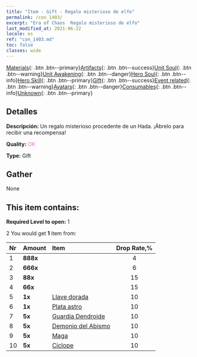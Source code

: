 ```yaml
---
title: "Item - Gift - Regalo misterioso de elfo"
permalink: /con_1403/
excerpt: "Era of Chaos  Regalo misterioso de elfo"
last_modified_at: 2021-06-22
locale: es
ref: "con_1403.md"
toc: false
classes: wide
---
```

 [Materials](/ItemsES/){: .btn .btn--primary}[Artifacts](/ItemsES/Artifacts/){: .btn .btn--success}[Unit Soul](/ItemsES/UnitSoul/){: .btn .btn--warning}[Unit Awakening](/ItemsES/UnitAwakening/){: .btn .btn--danger}[Hero Soul](/ItemsES/HeroSoul/){: .btn .btn--info}[Hero Skill](/ItemsES/HeroSkill/){: .btn .btn--primary}[Gift](/ItemsES/Gift/){: .btn .btn--success}[Event related](/ItemsES/Events/){: .btn .btn--warning}[Avatars](/ItemsES/Avatars/){: .btn .btn--danger}[Consumables](/ItemsES/Consumables/){: .btn .btn--info}[Unknown](/ItemsES/Unknown/){: .btn .btn--primary}

## Detalles
 **Descripción:** Un regalo misterioso procedente de un Hada. ¡Ábrelo para recibir una recompensa!

 **Quality:** <span style="color: #DA70D6">OK</span>

 **Type:** Gift

## Gather

  None

## This item contains:

 **Required Level to open:** 1

 2 You would get **1** item  from:

  | Nr | Amount |     Item    | Drop Rate,% |
  |:---|:-------|:------------|:---------:|
  | 1 |  **888x** | <i class="fas fa-gem"/> | 4 | 
  | 2 |  **666x** | <i class="fas fa-gem"/> | 6 | 
  | 3 |  **88x** | <i class="fas fa-gem"/> | 15 | 
  | 4 |  **66x** | <i class="fas fa-gem"/> | 15 | 
  | 5 |  **1x** | [Llave dorada](/ItemsES/con_783/) | 10 | 
  | 6 |  **1x** | [Plata astro](/ItemsES/con_969/) | 10 | 
  | 7 |  **5x** | [Guardia Dendroide](/ItemsES/unt_203/) | 10 | 
  | 8 |  **5x** | [Demonio del Abismo](/ItemsES/unt_230/) | 10 | 
  | 9 |  **5x** | [Maga](/ItemsES/unt_238/) | 10 | 
  | 10 |  **5x** | [Cíclope](/ItemsES/unt_222/) | 10 | 
